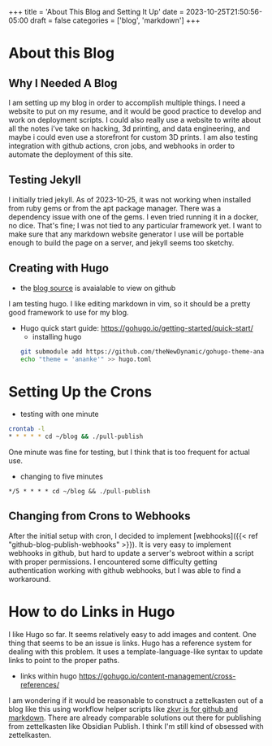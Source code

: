 +++
title = 'About This Blog and Setting It Up'
date = 2023-10-25T21:50:56-05:00
draft = false
categories = ['blog', 'markdown']
+++

# About this Blog

## Why I Needed A Blog
I am setting up my blog in order to accomplish multiple things.
I need a website to put on my resume, and it would be good practice to develop and work on deployment scripts.
I could also really use a website to write about all the notes i’ve take on hacking, 3d printing, and data engineering, and maybe i could even use a storefront for custom 3D prints.
I am also testing integration with github actions, cron jobs, and webhooks in order to automate the deployment of this site.

## Testing Jekyll
I initially tried jekyll. 
As of 2023-10-25, it was not working when installed from ruby gems or from the apt package manager.
There was a dependency issue with one of the gems.
I even tried running it in a docker, no dice.
That's fine; I was not tied to any particular framework yet.
I want to make sure that any markdown website generator I use will be portable enough to build the page on a server, and jekyll seems too sketchy.

## Creating with Hugo
- the [blog source](https://github.com/nicholas-long/blog) is avaialable to view on github

I am testing hugo.
I like editing markdown in vim, so it should be a pretty good framework to use for my blog.
- Hugo quick start guide: https://gohugo.io/getting-started/quick-start/
  - installing hugo
  ```bash
  git submodule add https://github.com/theNewDynamic/gohugo-theme-ananke.git themes/ananke
  echo "theme = 'ananke'" >> hugo.toml
  ```

# Setting Up the Crons

- testing with one minute
```bash
crontab -l
* * * * * cd ~/blog && ./pull-publish
```

One minute was fine for testing, but I think that is too frequent for actual use.

- changing to five minutes
```crontab
*/5 * * * * cd ~/blog && ./pull-publish
```

## Changing from Crons to Webhooks
After the initial setup with cron, I decided to implement [webhooks]({{< ref "github-blog-publish-webhooks" >}}).
It is very easy to implement webhooks in github, but hard to update a server's webroot within a script with proper permissions.
I encountered some difficulty getting authentication working with github webhooks, but I was able to find a workaround.

# How to do Links in Hugo
I like Hugo so far. It seems relatively easy to add images and content.
One thing that seems to be an issue is links. Hugo has a reference system for dealing with this problem.
It uses a template-language-like syntax to update links to point to the proper paths.

- links within hugo https://gohugo.io/content-management/cross-references/

I am wondering if it would be reasonable to construct a zettelkasten out of a blog like this using workflow helper scripts like [zkvr is for github and markdown](https://github.com/nicholas-long/zkvr).
There are already comparable solutions out there for publishing from zettelkasten like Obsidian Publish.
I think I'm still kind of obsessed with zettelkasten.
